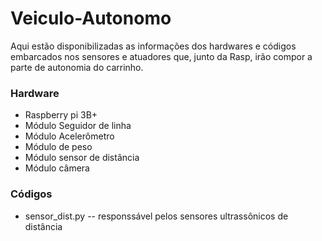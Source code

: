 # Veiculo-Autonomo

Aqui estão disponibilizadas as informações dos hardwares e códigos embarcados nos sensores e atuadores que, junto da Rasp, irão compor a parte de autonomia do carrinho. 

### Hardware

* Raspberry pi 3B+
* Módulo Seguidor de linha
* Módulo Acelerômetro
* Módulo de peso
* Módulo sensor de distância
* Módulo câmera

### Códigos

* sensor_dist.py -- responssável pelos sensores ultrassônicos de distância  
